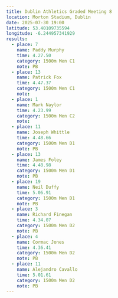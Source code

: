 ```yaml
---
title: Dublin Athletics Graded Meeting 8
location: Morton Stadium, Dublin
date: 2025-07-30 19:00
latitude: 53.40109735594  
longitude: -6.244957341929
results:
  - place: 7
    name: Paddy Murphy
    time: 4.27.50
    category: 1500m Men C1
    note: PB
  - place: 13
    name: Patrick Fox
    time: 4.47.37
    category: 1500m Men C1
    note: 
  - place: 1
    name: Mark Naylor
    time: 4.23.99
    category: 1500m Men C2
    note: 
  - place: 11
    name: Joseph Whittle
    time: 4.48.66
    category: 1500m Men D1
    note: PB
  - place: 13
    name: James Foley
    time: 4.48.98
    category: 1500m Men D1
    note: PB
  - place: 19
    name: Neil Duffy
    time: 5.06.91
    category: 1500m Men D1
    note: PB
  - place: 3
    name: Richard Finegan
    time: 4.34.07
    category: 1500m Men D2
    note: PB
  - place: 4
    name: Cormac Jones
    time: 4.36.41
    category: 1500m Men D2
    note: PB
  - place: 11
    name: Alejandro Cavallo
    time: 5.01.61
    category: 1500m Men D2
    note: PB
---
```

